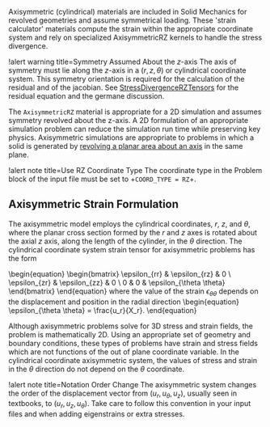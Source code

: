 Axisymmetric (cylindrical) materials are included in Solid Mechanics for revolved geometries and
assume symmetrical loading. These 'strain calculator' materials compute the strain within the
appropriate coordinate system and rely on specialized AxisymmetricRZ kernels to handle the stress
divergence.

!alert warning title=Symmetry Assumed About the $z$-axis
The axis of symmetry must lie along the $z$-axis in a $\left(r, z, \theta \right)$
or cylindrical coordinate system. This symmetry orientation is required for the
calculation of the residual and of the jacobian.
See [StressDivergenceRZTensors](/StressDivergenceRZTensors.md) for the
residual equation and the germane discussion.

 The ```AxisymmetricRZ``` material is appropriate for a 2D simulation and assumes symmetry
revolved about the z-axis. A 2D formulation of an appropriate simulation problem
can reduce the simulation run time while preserving key physics. Axisymmetric simulations are
appropriate to problems in which a solid is generated by
[revolving a planar area about an axis](https://en.wikipedia.org/wiki/Axial_symmetry) in the same
plane.

!alert note title=Use RZ Coordinate Type
The coordinate type in the Problem block of the input file must be set to
+`COORD_TYPE = RZ`+.

## Axisymmetric Strain Formulation

The axisymmetric model employs the cylindrical coordinates, $r$, $z$, and $\theta$, where the planar
cross section formed by the $r$ and $z$ axes is rotated about the axial $z$ axis, along the length of
the cylinder, in the $\theta$ direction.  The cylindrical coordinate system strain tensor for
axisymmetric problems has the form

\begin{equation}
\begin{bmatrix}
\epsilon_{rr} & \epsilon_{rz} & 0 \\
\epsilon_{zr} & \epsilon_{zz} & 0 \\
0 & 0 & \epsilon_{\theta \theta}
\end{bmatrix}
\end{equation}
where the value of the strain $\epsilon_{\theta \theta}$ depends on the displacement and position in the radial direction
\begin{equation}
\epsilon_{\theta \theta} = \frac{u_r}{X_r}.
\end{equation}

Although axisymmetric problems solve for 3D stress and strain fields, the problem is mathematically
2D. Using an appropriate set of geometry and boundary conditions, these types of problems have strain
and stress fields which are not functions of the out of plane coordinate variable.  In the
cylindrical coordinate axisymmetric system, the values of stress and strain in the $\theta$ direction
do not depend on the $\theta$ coordinate.

!alert note title=Notation Order Change
The axisymmetric system changes the order of the displacement vector from $(u_r, u_{\theta}, u_z)$,
usually seen in textbooks, to $(u_r, u_z, u_{\theta})$. Take care to follow this convention in your
input files and when adding eigenstrains or extra stresses.
